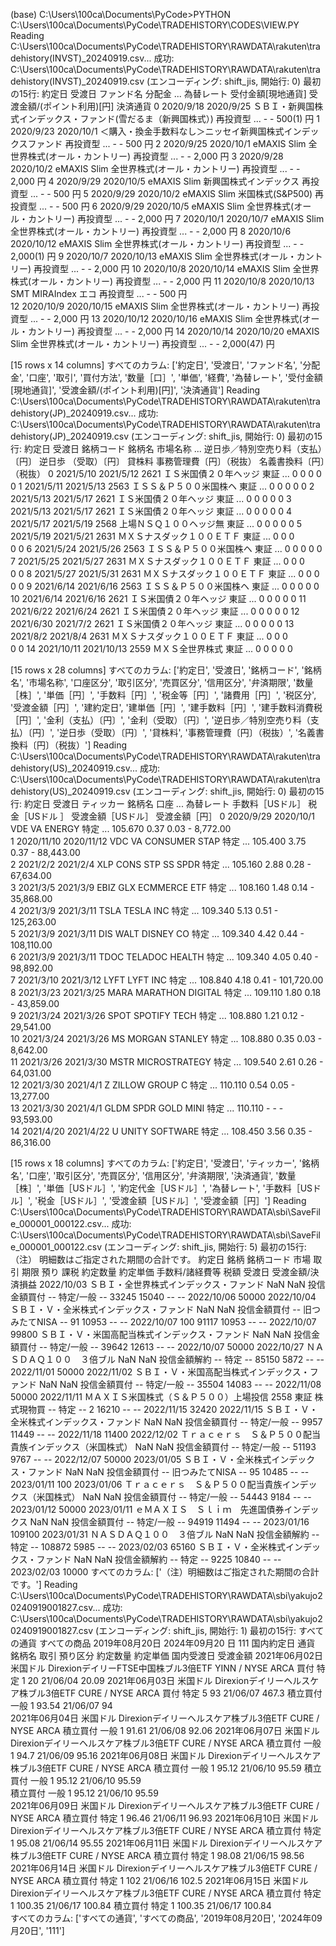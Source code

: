 (base) C:\Users\100ca\Documents\PyCode>PYTHON C:\Users\100ca\Documents\PyCode\TRADEHISTORY\CODES\VIEW.PY
Reading C:\Users\100ca\Documents\PyCode\TRADEHISTORY\RAWDATA\rakuten\tradehistory(INVST)_20240919.csv...
成功: C:\Users\100ca\Documents\PyCode\TRADEHISTORY\RAWDATA\rakuten\tradehistory(INVST)_20240919.csv (エンコーディング: shift_jis, 開始行: 0)
最初の15行:
           約定日         受渡日                              ファンド名   分配金  ... 為替レート 受付金額[現地通貨] 受
渡金額/(ポイント利用)[円] 決済通貨
0    2020/9/18   2020/9/25  ＳＢＩ・新興国株式インデックス・ファンド(雪だるま（新興国株式）)  再投資型  ...     -          -           500(1)    円
1    2020/9/23   2020/10/1    ＜購入・換金手数料なし＞ニッセイ新興国株式インデックスファンド  再投資型  ...     -          -              500    円
2    2020/9/25   2020/10/1       eMAXIS Slim 全世界株式(オール・カントリー)  再投資型  ...     -          -            2,000    円
3    2020/9/28   2020/10/2       eMAXIS Slim 全世界株式(オール・カントリー)  再投資型  ...     -          -            2,000    円
4    2020/9/29   2020/10/5            eMAXIS Slim 新興国株式インデックス  再投資型  ...     -          -              500    円
5    2020/9/29   2020/10/2           eMAXIS Slim 米国株式(S&P500)  再投資型  ...     -          -              500    円
6    2020/9/29   2020/10/5       eMAXIS Slim 全世界株式(オール・カントリー)  再投資型  ...     -          -            2,000    円
7    2020/10/1   2020/10/7       eMAXIS Slim 全世界株式(オール・カントリー)  再投資型  ...     -          -            2,000    円
8    2020/10/6  2020/10/12       eMAXIS Slim 全世界株式(オール・カントリー)  再投資型  ...     -          -         2,000(1)    円
9    2020/10/7  2020/10/13       eMAXIS Slim 全世界株式(オール・カントリー)  再投資型  ...     -          -            2,000    円
10   2020/10/8  2020/10/14       eMAXIS Slim 全世界株式(オール・カントリー)  再投資型  ...     -          -            2,000    円
11   2020/10/8  2020/10/13                   SMT MIRAIndex エコ  再投資型  ...     -          -              500    円  
12   2020/10/9  2020/10/15       eMAXIS Slim 全世界株式(オール・カントリー)  再投資型  ...     -          -            2,000    円
13  2020/10/12  2020/10/16       eMAXIS Slim 全世界株式(オール・カントリー)  再投資型  ...     -          -            2,000    円
14  2020/10/14  2020/10/20       eMAXIS Slim 全世界株式(オール・カントリー)  再投資型  ...     -          -        2,000(47)    円

[15 rows x 14 columns]
すべてのカラム:
['約定日', '受渡日', 'ファンド名', '分配金', '口座', '取引', '買付方法', '数量［口］', '単価', '経費', '為替レート', '受付金額[現地通貨]', '受渡金額/(ポイント利用)[円]', '決済通貨']
Reading C:\Users\100ca\Documents\PyCode\TRADEHISTORY\RAWDATA\rakuten\tradehistory(JP)_20240919.csv...
成功: C:\Users\100ca\Documents\PyCode\TRADEHISTORY\RAWDATA\rakuten\tradehistory(JP)_20240919.csv (エンコーディング: shift_jis, 開始行: 0)
最初の15行:
           約定日         受渡日  銘柄コード             銘柄名 市場名称  ... 逆日歩／特別空売り料（支払）〔円〕 逆日歩
（受取）〔円〕 貸株料 事務管理費〔円〕（税抜） 名義書換料〔円〕（税抜）
0    2021/5/10   2021/5/12   2621     ＩＳ米国債２０年ヘッジ   東証  ...                 0          0   0            0            0
1    2021/5/11   2021/5/13   2563    ＩＳＳ＆Ｐ５００米国株ヘ   東証  ...                 0          0   0            0            0
2    2021/5/13   2021/5/17   2621     ＩＳ米国債２０年ヘッジ   東証  ...                 0          0   0            0            0
3    2021/5/13   2021/5/17   2621     ＩＳ米国債２０年ヘッジ   東証  ...                 0          0   0            0            0
4    2021/5/17   2021/5/19   2568    上場ＮＳＱ１００ヘッジ無   東証  ...                 0          0   0            0            0
5    2021/5/19   2021/5/21   2631  ＭＸＳナスダック１００ＥＴＦ   東証  ...                 0          0   0            
0            0
6    2021/5/24   2021/5/26   2563    ＩＳＳ＆Ｐ５００米国株ヘ   東証  ...                 0          0   0            0            0
7    2021/5/25   2021/5/27   2631  ＭＸＳナスダック１００ＥＴＦ   東証  ...                 0          0   0            
0            0
8    2021/5/27   2021/5/31   2631  ＭＸＳナスダック１００ＥＴＦ   東証  ...                 0          0   0            
0            0
9    2021/6/14   2021/6/16   2563    ＩＳＳ＆Ｐ５００米国株ヘ   東証  ...                 0          0   0            0            0
10   2021/6/14   2021/6/16   2621     ＩＳ米国債２０年ヘッジ   東証  ...                 0          0   0            0            0
11   2021/6/22   2021/6/24   2621     ＩＳ米国債２０年ヘッジ   東証  ...                 0          0   0            0            0
12   2021/6/30    2021/7/2   2621     ＩＳ米国債２０年ヘッジ   東証  ...                 0          0   0            0            0
13    2021/8/2    2021/8/4   2631  ＭＸＳナスダック１００ＥＴＦ   東証  ...                 0          0   0            
0            0
14  2021/10/11  2021/10/13   2559        ＭＸＳ全世界株式   東証  ...                 0          0   0            0            0

[15 rows x 28 columns]
すべてのカラム:
['約定日', '受渡日', '銘柄コード', '銘柄名', '市場名称', '口座区分', '取引区分', '売買区分', '信用区分', '弁済期限', '数量［株］', '単価［円］', '手数料［円］', '税金等［円］', '諸費用［円］', '税区分', '受渡金額［円］', '建約定日', '建単価［円］', '建手数料［円］', '建手数料消費税［円］', '金利（支払）〔円〕', '金利（受取）〔円〕', '逆日歩／特別空売り料（支払）〔円〕', '逆日歩（受取）〔円〕', '貸株料', '事務管理費〔円〕（税抜）', '名義書換料〔円〕（税抜）']
Reading C:\Users\100ca\Documents\PyCode\TRADEHISTORY\RAWDATA\rakuten\tradehistory(US)_20240919.csv...
成功: C:\Users\100ca\Documents\PyCode\TRADEHISTORY\RAWDATA\rakuten\tradehistory(US)_20240919.csv (エンコーディング: shift_jis, 開始行: 0)
最初の15行:
           約定日         受渡日 ティッカー               銘柄名  口座  ...    為替レート 手数料［USドル］ 税金［USドル
］ 受渡金額［USドル］     受渡金額［円］
0    2020/9/29   2020/10/1   VDE         VA ENERGY  特定  ...  105.670      0.37     0.03          -    8,772.00        
1   2020/11/10  2020/11/12   VDC  VA CONSUMER STAP  特定  ...  105.400      3.75     0.37          -   88,443.00        
2     2021/2/2    2021/2/4   XLP  CONS STP SS SPDR  特定  ...  105.160      2.88     0.28          -   67,634.00        
3     2021/3/5    2021/3/9  EBIZ  GLX ECMMERCE ETF  特定  ...  108.160      1.48     0.14          -   35,868.00        
4     2021/3/9   2021/3/11  TSLA         TESLA INC  特定  ...  109.340      5.13     0.51          -  125,263.00        
5     2021/3/9   2021/3/11   DIS    WALT DISNEY CO  特定  ...  109.340      4.42     0.44          -  108,110.00        
6     2021/3/9   2021/3/11  TDOC    TELADOC HEALTH  特定  ...  109.340      4.05     0.40          -   98,892.00        
7    2021/3/10   2021/3/12  LYFT          LYFT INC  特定  ...  108.840      4.18     0.41          -  101,720.00        
8    2021/3/23   2021/3/25  MARA  MARATHON DIGITAL  特定  ...  109.110      1.80     0.18          -   43,859.00        
9    2021/3/24   2021/3/26  SPOT      SPOTIFY TECH  特定  ...  108.880      1.21     0.12          -   29,541.00        
10   2021/3/24   2021/3/26    MS    MORGAN STANLEY  特定  ...  108.880      0.35     0.03          -    8,642.00        
11   2021/3/26   2021/3/30  MSTR     MICROSTRATEGY  特定  ...  109.540      2.61     0.26          -   64,031.00        
12   2021/3/30    2021/4/1     Z    ZILLOW GROUP C  特定  ...  110.110      0.54     0.05          -   13,277.00        
13   2021/3/30    2021/4/1  GLDM    SPDR GOLD MINI  特定  ...  110.110         -        -          -   93,593.00        
14   2021/4/20   2021/4/22     U    UNITY SOFTWARE  特定  ...  108.450      3.56     0.35          -   86,316.00        

[15 rows x 18 columns]
すべてのカラム:
['約定日', '受渡日', 'ティッカー', '銘柄名', '口座', '取引区分', '売買区分', '信用区分', '弁済期限', '決済通貨', '数量［株］', '単価［USドル］', '約定代金［USドル］', '為替レート', '手数料［USドル］', '税金［USドル］', '受渡金額［USドル］', '受渡金額［円］']
Reading C:\Users\100ca\Documents\PyCode\TRADEHISTORY\RAWDATA\sbi\SaveFile_000001_000122.csv...
成功: C:\Users\100ca\Documents\PyCode\TRADEHISTORY\RAWDATA\sbi\SaveFile_000001_000122.csv (エンコーディング: shift_jis, 開始行: 5)
最初の15行:
                                                                                                                 （注）
明細数はご指定された期間の合計です。
約定日        銘柄                             銘柄コード 市場  取引     期限 預り          課税 約定数量   約定単価  手数料/諸経費等 税額 受渡日                    受渡金額/決済損益
2022/10/03 ＳＢＩ・全世界株式インデックス・ファンド           NaN   NaN 投信金額買付 --  特定/一般      -- 33245  15040 --       -- 2022/10/06                 50000
2022/10/04 ＳＢＩ・Ｖ・全米株式インデックス・ファンド          NaN   NaN 投信金額買付 --  旧つみたてNISA  -- 91     10953 --       -- 2022/10/07                   100
                                                                             91117  10953 --       -- 2022/10/07                 99800
           ＳＢＩ・Ｖ・米国高配当株式インデックス・ファンド       NaN   NaN 投信金額買付 --  特定/一般      -- 39642  12613 --       -- 2022/10/07                 50000
2022/10/27 ＮＡＳＤＡＱ１００　３倍ブル                 NaN   NaN 投信金額解約 --  特定         -- 85150  5872  --       -- 2022/11/01                 50000
2022/11/02 ＳＢＩ・Ｖ・米国高配当株式インデックス・ファンド       NaN   NaN 投信金額買付 --  特定/一般      -- 35504  14083 --       -- 2022/11/08                 50000
2022/11/11 ＭＡＸＩＳ米国株式（Ｓ＆Ｐ５００）上場投信          2558  東証  株式現物買  --  特定         -- 2      16210 --       -- 2022/11/15                 32420
2022/11/15 ＳＢＩ・Ｖ・全米株式インデックス・ファンド          NaN   NaN 投信金額買付 --  特定/一般      -- 9957   11449 --       -- 2022/11/18                 11400
2022/12/02 Ｔｒａｃｅｒｓ　Ｓ＆Ｐ５００配当貴族インデックス（米国株式） NaN   NaN 投信金額買付 --  特定/一般      -- 51193  9767  --       -- 2022/12/07                 50000
2023/01/05 ＳＢＩ・Ｖ・全米株式インデックス・ファンド          NaN   NaN 投信金額買付 --  旧つみたてNISA  -- 95     10485 --       -- 2023/01/11                   100
2023/01/06 Ｔｒａｃｅｒｓ　Ｓ＆Ｐ５００配当貴族インデックス（米国株式） NaN   NaN 投信金額買付 --  特定/一般      -- 54443  9184  --       -- 2023/01/12                 50000
2023/01/11 ｅＭＡＸＩＳ　Ｓｌｉｍ　先進国債券インデックス        NaN   NaN 投信金額買付 --  特定/一般      -- 94919  11494 --       -- 2023/01/16                109100
2023/01/31 ＮＡＳＤＡＱ１００　３倍ブル                 NaN   NaN 投信金額解約 --  特定         -- 108872 5985  --       -- 2023/02/03                 65160
           ＳＢＩ・Ｖ・全米株式インデックス・ファンド          NaN   NaN 投信金額解約 --  特定         -- 9225   10840 --       -- 2023/02/03                 10000
すべてのカラム:
['（注）明細数はご指定された期間の合計です。']
Reading C:\Users\100ca\Documents\PyCode\TRADEHISTORY\RAWDATA\sbi\yakujo20240919001827.csv...
成功: C:\Users\100ca\Documents\PyCode\TRADEHISTORY\RAWDATA\sbi\yakujo20240919001827.csv (エンコーディング: shift_jis, 開始行: 1)
最初の15行:
                                                                  すべての通貨 すべての商品 2019年08月20日 2024年09月20 日     111
国内約定日       通貨   銘柄名                                         取引     預り区分   約定数量        約定単価       国内受渡日    受渡金額
2021年06月02日 米国ドル DirexionデイリーFTSE中国株ブル3倍ETF YINN / NYSE ARCA 買付       特定      1          20    21/06/04   20.09
2021年06月03日 米国ドル Direxionデイリーヘルスケア株ブル3倍ETF CURE / NYSE ARCA  買付       特定      5          93    21/06/07   467.3
                                                             積立買付     一般      1       93.54    21/06/07      94   
2021年06月04日 米国ドル Direxionデイリーヘルスケア株ブル3倍ETF CURE / NYSE ARCA  積立買付     一般      1       91.61    21/06/08   92.06
2021年06月07日 米国ドル Direxionデイリーヘルスケア株ブル3倍ETF CURE / NYSE ARCA  積立買付     一般      1        94.7    21/06/09   95.16
2021年06月08日 米国ドル Direxionデイリーヘルスケア株ブル3倍ETF CURE / NYSE ARCA  積立買付     一般      1       95.12    21/06/10   95.59
                                                             積立買付     一般      1       95.12    21/06/10   95.59   
                                                             積立買付     一般      1       95.12    21/06/10   95.59   
2021年06月09日 米国ドル Direxionデイリーヘルスケア株ブル3倍ETF CURE / NYSE ARCA  積立買付     特定      1       96.46    21/06/11   96.93
2021年06月10日 米国ドル Direxionデイリーヘルスケア株ブル3倍ETF CURE / NYSE ARCA  積立買付     特定      1       95.08    21/06/14   95.55
2021年06月11日 米国ドル Direxionデイリーヘルスケア株ブル3倍ETF CURE / NYSE ARCA  積立買付     特定      1       98.08    21/06/15   98.56
2021年06月14日 米国ドル Direxionデイリーヘルスケア株ブル3倍ETF CURE / NYSE ARCA  積立買付     特定      1         102    21/06/16   102.5
2021年06月15日 米国ドル Direxionデイリーヘルスケア株ブル3倍ETF CURE / NYSE ARCA  積立買付     特定      1      100.35    21/06/17  100.84
                                                             積立買付     特定      1      100.35    21/06/17  100.84   
すべてのカラム:
['すべての通貨', 'すべての商品', '2019年08月20日', '2024年09月20日', '111']